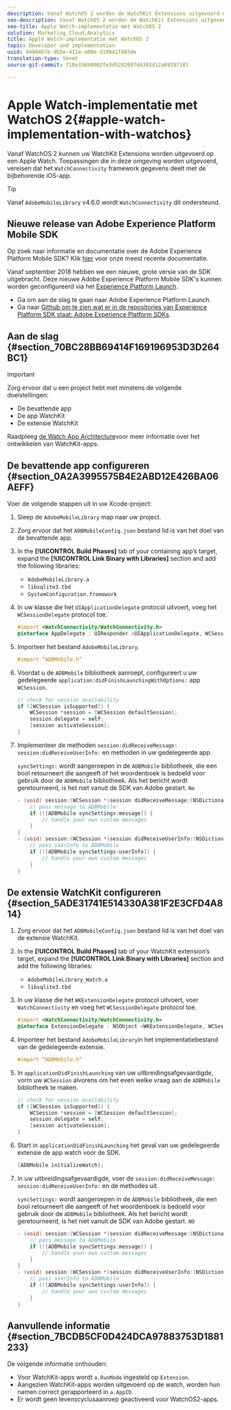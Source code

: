 ```yaml
---
description: Vanaf WatchOS 2 worden de WatchKit Extensions uitgevoerd op een Apple Watch-apparaat. Toepassingen die in deze omgeving worden uitgevoerd, vereisen het WatchConnectivity-framework om gegevens te delen met de bijbehorende iOS-app.
seo-description: Vanaf WatchOS 2 worden de WatchKit Extensions uitgevoerd op een Apple Watch-apparaat. Toepassingen die in deze omgeving worden uitgevoerd, vereisen het WatchConnectivity-framework om gegevens te delen met de bijbehorende iOS-app.
seo-title: Apple Watch-implementatie met WatchOS 2
solution: Marketing Cloud,Analytics
title: Apple Watch-implementatie met WatchOS 2
topic: Developer and implementation
uuid: 9498467e-db5e-411e-a00e-d19841f485de
translation-type: tm+mt
source-git-commit: 718e336b9002fe3d5282697d4302d12a89297181

---
```



# Apple Watch-implementatie met WatchOS 2{#apple-watch-implementation-with-watchos}

Vanaf WatchOS 2 kunnen uw WatchKit Extensions worden uitgevoerd op een Apple Watch. Toepassingen die in deze omgeving worden uitgevoerd, vereisen dat het `WatchConnectivity` framework gegevens deelt met de bijbehorende iOS-app.

>[!TIP]
>
>Vanaf `AdobeMobileLibrary` v4.6.0 wordt `WatchConnectivity` dit ondersteund.

## Nieuwe release van Adobe Experience Platform Mobile SDK

Op zoek naar informatie en documentatie over de Adobe Experience Platform Mobile SDK? Klik [hier](https://aep-sdks.gitbook.io/docs/) voor onze meest recente documentatie.

Vanaf september 2018 hebben we een nieuwe, grote versie van de SDK uitgebracht. Deze nieuwe Adobe Experience Platform Mobile SDK&#39;s kunnen worden geconfigureerd via het [Experience Platform Launch](https://www.adobe.com/experience-platform/launch.html).

* Ga om aan de slag te gaan naar Adobe Experience Platform Launch.
* Ga naar [Github om te zien wat er in de repositories van Experience Platform SDK staat: Adobe Experience Platform SDKs](https://github.com/Adobe-Marketing-Cloud/acp-sdks).

## Aan de slag {#section_70BC28BB69414F169196953D3D264BC1}

>[!IMPORTANT]
>
>Zorg ervoor dat u een project hebt met minstens de volgende doelstellingen:
>
>* De bevattende app
>* De app WatchKit
>* De extensie WatchKit
>



Raadpleeg [de Watch App Architecture](https://developer.apple.com/library/ios/documentation/General/Conceptual/WatchKitProgrammingGuide/DesigningaWatchKitApp.html#//apple_ref/doc/uid/TP40014969-CH3-SW1)voor meer informatie over het ontwikkelen van WatchKit-apps.

## De bevattende app configureren {#section_0A2A3995575B4E2ABD12E426BA06AEFF}

Voer de volgende stappen uit in uw Xcode-project:

1. Sleep de `AdobeMobileLibrary` map naar uw project.
1. Zorg ervoor dat het `ADBMobileConfig.json` bestand lid is van het doel van de bevattende app.
1. In the **[!UICONTROL Build Phases]** tab of your containing app’s target, expand the **[!UICONTROL Link Binary with Libraries]** section and add the following libraries:

   * `AdobeMobileLibrary.a`
   * `libsqlite3.tbd`
   * `SystemConfiguration.framework`

1. In uw klasse die het `UIApplicationDelegate` protocol uitvoert, voeg het `WCSessionDelegate` protocol toe.

   ```objective-c
   #import <WatchConnectivity/WatchConnectivity.h> 
   @interface AppDelegate : UIResponder <UIApplicationDelegate, WCSessionDelegate>
   ```

1. Importeer het bestand `AdobeMobileLibrary`.

   ```objective-c
   #import “ADBMobile.h”
   ```

1. Voordat u de `ADBMobile` bibliotheek aanroept, configureert u uw gedelegeerde `application:didFinishLaunchingWithOptions:` app `WCSession`.

   ```objective-c
   // check for session availability 
   if ([WCSession isSupported]) { 
       WCSession *session = [WCSession defaultSession]; 
       session.delegate = self; 
       [session activateSession]; 
   }
   ```

1. Implementeer de methoden `session:didReceiveMessage:` `session:didReceiveUserInfo:` en methoden in uw gedelegeerde app.

   `syncSettings:` wordt aangeroepen in de `ADBMobile` bibliotheek, die een bool retourneert die aangeeft of het woordenboek is bedoeld voor gebruik door de `ADBMobile` bibliotheek. Als het bericht wordt geretourneerd, is het niet vanuit de SDK van Adobe gestart. `No`

   ```objective-c
   - (void) session:(WCSession *)session didReceiveMessage:(NSDictionary<NSString *,id> *)message { 
       // pass message to ADBMobile 
       if (![ADBMobile syncSettings:message]) { 
           // handle your own custom messages 
       } 
   } 
   - (void) session:(WCSession *)session didReceiveUserInfo:(NSDictionary<NSString *,id> *)userInfo { 
       // pass userInfo to ADBMobile 
       if (![ADBMobile syncSettings:userInfo]) { 
           // handle your own custom messages 
       } 
   } 
   ```

## De extensie WatchKit configureren {#section_5ADE31741E514330A381F2E3CFD4A814}

1. Zorg ervoor dat het `ADBMobileConfig.json` bestand lid is van het doel van de extensie WatchKit.
1. In the **[!UICONTROL Build Phases]** tab of your WatchKit extension’s target, expand the **[!UICONTROL Link Binary with Libraries]** section and add the following libraries:

   * `AdobeMobileLibrary_Watch.a`
   * `libsqlite3.tbd`

1. In uw klasse die het `WKExtensionDelegate` protocol uitvoert, voer `WatchConnectivity` en voeg het `WCSessionDelegate` protocol toe.

   ```objective-c
   #import <WatchConnectivity/WatchConnectivity.h> 
   @interface ExtensionDelegate : NSObject <WKExtensionDelegate, WCSessionDelegate>
   ```

1. Importeer het bestand `AdobeMobileLibrary`in het implementatiebestand van de gedelegeerde extensie.

   ```objective-c
   #import “ADBMobile.h”
   ```

1. In `applicationDidFinishLaunching` van uw uitbreidingsafgevaardigde, vorm uw `WCSession` alvorens om het even welke vraag aan de `ADBMobile` bibliotheek te maken.

   ```objective-c
   // check for session availability 
   if ([WCSession isSupported]) { 
       WCSession *session = [WCSession defaultSession]; 
       session.delegate = self; 
       [session activateSession]; 
   }
   ```

1. Start in `applicationDidFinishLaunching` het geval van uw gedelegeerde extensie de app watch voor de SDK.

   ```objective-c
   [ADBMobile initializeWatch];
   ```

1. In uw uitbreidingsafgevaardigde, voer de `session:didReceiveMessage:` `session:didReceiveUserInfo:` en de methodes uit.

   `syncSettings:` wordt aangeroepen in de `ADBMobile` bibliotheek, die een bool retourneert die aangeeft of het woordenboek is bedoeld voor gebruik door de `ADBMobile` bibliotheek. Als het bericht wordt geretourneerd, is het niet vanuit de SDK van Adobe gestart. `NO`

   ```objective-c
   - (void) session:(WCSession *)session didReceiveMessage:(NSDictionary<NSString *,id> *)message { 
       // pass message to ADBMobile 
       if (![ADBMobile syncSettings:message]) { 
           // handle your own custom messages 
       } 
   } 
   - (void) session:(WCSession *)session didReceiveUserInfo:(NSDictionary<NSString *,id> *)userInfo { 
       // pass userInfo to ADBMobile 
       if (![ADBMobile syncSettings:userInfo]) { 
           // handle your own custom messages 
       } 
   } 
   ```

## Aanvullende informatie {#section_7BCDB5CF0D424DCA97883753D1881233}

De volgende informatie onthouden:

* Voor WatchKit-apps wordt `a.RunMode` ingesteld op `Extension`.
* Aangezien WatchKit-apps worden uitgevoerd op de watch, worden hun namen correct gerapporteerd in `a.AppID`.
* Er wordt geen levenscyclusaanroep geactiveerd voor WatchOS2-apps.

